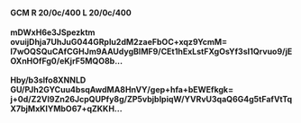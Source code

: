 #### GCM R 20/0c/400 L 20/0c/400
**mDWxH6e3JSpezktm**<br/>**ovuijDhja7UhJuG044GRpIu2dM2zaeFbOC+xqz9YcmM=**<br/>**l7wOQSQuCAfCGHJm9AAUdygBlMF9/CEt1hExLstFXgOsYf3sI1Qrvuo9/jEOXnHOfFg0/eKjrF5MQO8b...**<br/><br/>
**Hby/b3slfo8XNNLD**<br/>**GU/PJh2GYCuu4bsqAwdMA8HnVY/gep+hfa+bEWEfkgk=**<br/>**j+0d/Z2Vl9Zn26JcpQUPfy8g/ZP5vbjbIpiqW/YVRvU3qaQ6G4g5tFafVtTqX7bjMxKIYMbO67+qZKKH...**